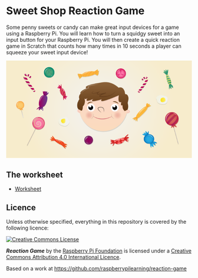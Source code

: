 # Sweet Shop Reaction Game

Some penny sweets or candy can make great input devices for a game using a Raspberry Pi. You will learn how to turn a squidgy sweet into an input button for your Raspberry Pi. You will then create a quick reaction game in Scratch that counts how many times in 10 seconds a player can squeeze your sweet input device!

![](cover.png)

## The worksheet

- [Worksheet](worksheet.md)

## Licence

Unless otherwise specified, everything in this repository is covered by the following licence:

[![Creative Commons License](http://i.creativecommons.org/l/by-sa/4.0/88x31.png)](http://creativecommons.org/licenses/by-sa/4.0/)

***Reaction Game*** by the [Raspberry Pi Foundation](http://www.raspberrypi.org/) is licensed under a [Creative Commons Attribution 4.0 International Licence](http://creativecommons.org/licenses/by-sa/4.0/).

Based on a work at https://github.com/raspberrypilearning/reaction-game
